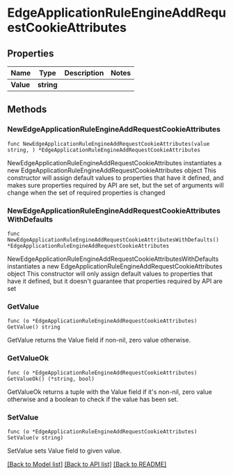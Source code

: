 # EdgeApplicationRuleEngineAddRequestCookieAttributes

## Properties

Name | Type | Description | Notes
------------ | ------------- | ------------- | -------------
**Value** | **string** |  | 

## Methods

### NewEdgeApplicationRuleEngineAddRequestCookieAttributes

`func NewEdgeApplicationRuleEngineAddRequestCookieAttributes(value string, ) *EdgeApplicationRuleEngineAddRequestCookieAttributes`

NewEdgeApplicationRuleEngineAddRequestCookieAttributes instantiates a new EdgeApplicationRuleEngineAddRequestCookieAttributes object
This constructor will assign default values to properties that have it defined,
and makes sure properties required by API are set, but the set of arguments
will change when the set of required properties is changed

### NewEdgeApplicationRuleEngineAddRequestCookieAttributesWithDefaults

`func NewEdgeApplicationRuleEngineAddRequestCookieAttributesWithDefaults() *EdgeApplicationRuleEngineAddRequestCookieAttributes`

NewEdgeApplicationRuleEngineAddRequestCookieAttributesWithDefaults instantiates a new EdgeApplicationRuleEngineAddRequestCookieAttributes object
This constructor will only assign default values to properties that have it defined,
but it doesn't guarantee that properties required by API are set

### GetValue

`func (o *EdgeApplicationRuleEngineAddRequestCookieAttributes) GetValue() string`

GetValue returns the Value field if non-nil, zero value otherwise.

### GetValueOk

`func (o *EdgeApplicationRuleEngineAddRequestCookieAttributes) GetValueOk() (*string, bool)`

GetValueOk returns a tuple with the Value field if it's non-nil, zero value otherwise
and a boolean to check if the value has been set.

### SetValue

`func (o *EdgeApplicationRuleEngineAddRequestCookieAttributes) SetValue(v string)`

SetValue sets Value field to given value.



[[Back to Model list]](../README.md#documentation-for-models) [[Back to API list]](../README.md#documentation-for-api-endpoints) [[Back to README]](../README.md)


